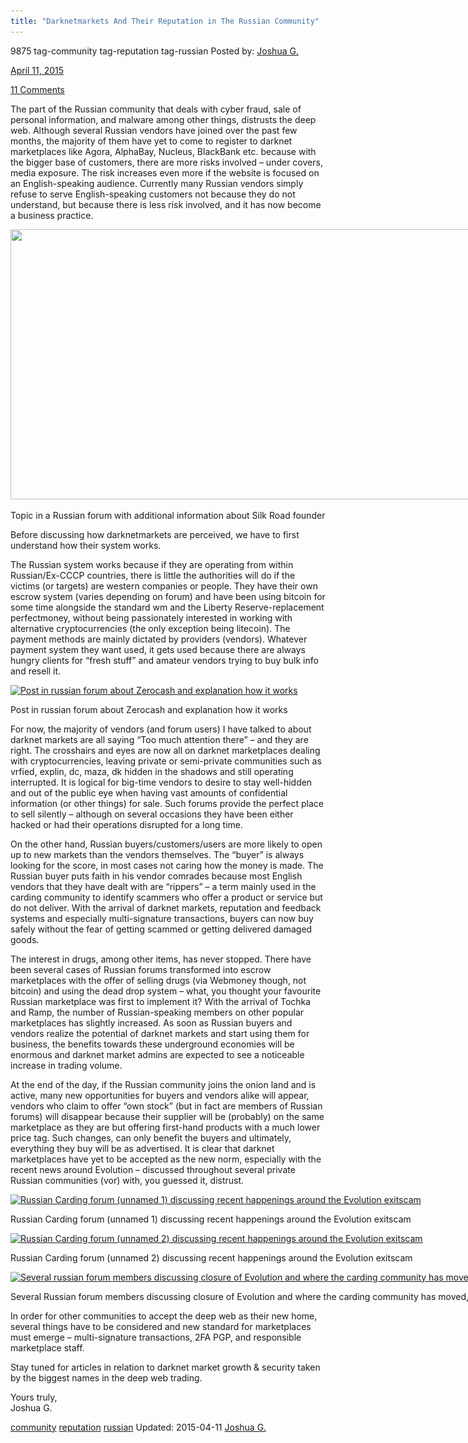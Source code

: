 ```yaml
---
title: "Darknetmarkets And Their Reputation in The Russian Community"
---
```


9875  tag-community  tag-reputation tag-russian
Posted by: <a href="/author/joshuag/" title="">Joshua G. 

<span>April 11, 2015</span>
    
<span><a href="/2015/04/11/darknetmarkets-and-their-reputation-in-the-russian-community/#comments">11 Comments</a></span>
</p>

<p>The part of the Russian community that deals with cyber fraud, sale of personal information, and malware among other things, distrusts the deep web. Although several Russian vendors have joined over the past few months, the majority of them have yet to come to register to darknet marketplaces like Agora, AlphaBay, Nucleus, BlackBank etc. because with the bigger base of customers, there are more risks involved &#8211; under covers, media exposure. The risk increases even more if the website is focused on an English-speaking audience. Currently many Russian vendors simply refuse to serve English-speaking customers not because they do not understand, but because there is less risk involved, and it has now become a business practice.</p>
<div id="attachment_9880" style="width: 1096px" class="wp-caption aligncenter"><a href="/imgs/2015/04/3.jpg"><img class="wp-image-9880 size-full" src="/imgs/2015/04/3.jpg" alt="" width="1086" height="432" srcset="/imgs/2015/04/3.jpg 1086w, /imgs/2015/04/3-300x119.jpg 300w, /imgs/2015/04/3-1024x407.jpg 1024w" sizes="(max-width: 1086px) 100vw, 1086px"/></a><p class="wp-caption-text">Topic in a Russian forum with additional information about Silk Road founder</p></div>
<p>Before discussing how darknetmarkets are perceived, we have to first understand how their system works.</p>
<p>The Russian system works because if they are operating from within Russian/Ex-CCCP countries, there is little the authorities will do if the victims (or targets) are western companies or people. They have their own escrow system (varies depending on forum) and have been using bitcoin for some time alongside the standard wm and the Liberty Reserve-replacement perfectmoney, without being passionately interested in working with alternative cryptocurrencies (the only exception being litecoin). The payment methods are mainly dictated by providers (vendors). Whatever payment system they want used, it gets used because there are always hungry clients for &#8220;fresh stuff&#8221; and amateur vendors trying to buy bulk info and resell it.</p>
<div id="attachment_9879" style="width: 1096px" class="wp-caption aligncenter"><a href="/imgs/2015/04/2.jpg"><img class="size-full wp-image-9879" src="/imgs/2015/04/2.jpg" alt="Post in russian forum about Zerocash and explanation how it works" width="1086" height="432" srcset="/imgs/2015/04/2.jpg 1086w, /imgs/2015/04/2-300x119.jpg 300w, /imgs/2015/04/2-1024x407.jpg 1024w" sizes="(max-width: 1086px) 100vw, 1086px"/></a><p class="wp-caption-text">Post in russian forum about Zerocash and explanation how it works</p></div>
<p>For now, the majority of vendors (and forum users) I have talked to about darknet markets are all saying &#8220;Too much attention there&#8221; &#8211; and they are right. The crosshairs and eyes are now all on darknet marketplaces dealing with cryptocurrencies, leaving private or semi-private communities such as vrfied, explin, dc, maza, dk hidden in the shadows and still operating interrupted. It is logical for big-time vendors to desire to stay well-hidden and out of the public eye when having vast amounts of confidential information (or other things) for sale. Such forums provide the perfect place to sell silently &#8211; although on several occasions they have been either hacked or had their operations disrupted for a long time.</p>
<p>On the other hand, Russian buyers/customers/users are more likely to open up to new markets than the vendors themselves. The &#8220;buyer&#8221; is always looking for the score, in most cases not caring how the money is made. The Russian buyer puts faith in his vendor comrades because most English vendors that they have dealt with are &#8220;rippers&#8221; – a term mainly used in the carding community to identify scammers who offer a product or service but do not deliver. With the arrival of darknet markets, reputation and feedback systems and especially multi-signature transactions, buyers can now buy safely without the fear of getting scammed or getting delivered damaged goods.</p>
<p>The interest in drugs, among other items, has never stopped. There have been several cases of Russian forums transformed into escrow marketplaces with the offer of selling drugs (via Webmoney though, not bitcoin) and using the dead drop system &#8211; what, you thought your favourite Russian marketplace was first to implement it? With the arrival of Tochka and Ramp, the number of Russian-speaking members on other popular marketplaces has slightly increased. As soon as Russian buyers and vendors realize the potential of darknet markets and start using them for business, the benefits towards these underground economies will be enormous and darknet market admins are expected to see a noticeable increase in trading volume.</p>
<p>At the end of the day, if the Russian community joins the onion land and is active, many new opportunities for buyers and vendors alike will appear, vendors who claim to offer &#8220;own stock&#8221; (but in fact are members of Russian forums) will disappear because their supplier will be (probably) on the same marketplace as they are but offering first-hand products with a much lower price tag. Such changes, can only benefit the buyers and ultimately, everything they buy will be as advertised. It is clear that darknet marketplaces have yet to be accepted as the new norm, especially with the recent news around Evolution &#8211; discussed throughout several private Russian communities (vor) with, you guessed it, distrust.</p>
<div id="attachment_9878" style="width: 1183px" class="wp-caption aligncenter"><a href="/imgs/2015/04/1.jpg"><img class="size-full wp-image-9878" src="/imgs/2015/04/1.jpg" alt="Russian Carding forum (unnamed 1) discussing recent happenings around the Evolution exitscam" width="1173" height="436" srcset="/imgs/2015/04/1.jpg 1173w, /imgs/2015/04/1-300x112.jpg 300w, /imgs/2015/04/1-1024x381.jpg 1024w" sizes="(max-width: 1173px) 100vw, 1173px"/></a><p class="wp-caption-text">Russian Carding forum (unnamed 1) discussing recent happenings around the Evolution exitscam</p></div>
<div id="attachment_9881" style="width: 1007px" class="wp-caption aligncenter"><a href="/imgs/2015/04/4.jpg"><img class="size-full wp-image-9881" src="/imgs/2015/04/4.jpg" alt="Russian Carding forum (unnamed 2) discussing recent happenings around the Evolution exitscam" width="997" height="69" srcset="/imgs/2015/04/4.jpg 997w, /imgs/2015/04/4-300x21.jpg 300w, /imgs/2015/04/4-995x69.jpg 995w" sizes="(max-width: 997px) 100vw, 997px"/></a><p class="wp-caption-text">Russian Carding forum (unnamed 2) discussing recent happenings around the Evolution exitscam</p></div>
<div id="attachment_9882" style="width: 1265px" class="wp-caption aligncenter"><a href="/imgs/2015/04/5.jpg"><img class="size-full wp-image-9882" src="/imgs/2015/04/5.jpg" alt="Several russian forum members discussing closure of Evolution and where the carding community has moved, one user explains it moved to AlphaBay" width="1255" height="467" srcset="/imgs/2015/04/5.jpg 1255w, /imgs/2015/04/5-300x112.jpg 300w, /imgs/2015/04/5-1024x381.jpg 1024w" sizes="(max-width: 1255px) 100vw, 1255px"/></a><p class="wp-caption-text">Several Russian forum members discussing closure of Evolution and where the carding community has moved, one user explains it moved to AlphaBay</p></div>
<p>In order for other communities to accept the deep web as their new home, several things have to be considered and new standard for marketplaces must emerge &#8211; multi-signature transactions, 2FA PGP, and responsible marketplace staff.</p>
<p>Stay tuned for articles in relation to darknet market growth &amp; security taken by the biggest names in the deep web trading.</p>
<p>Yours truly,<br/>
    Joshua G.</p>
</div>
<a href="/tag/community/" rel="tag">community</a>  <a href="/tag/reputation/" rel="tag">reputation</a> <a href="/tag/russian/" rel="tag">russian</a></span> 
Updated: 2015-04-11
<a href="/author/joshuag/" title="Posts by Joshua G." rel="author">Joshua G.</a></strong></div>
    
